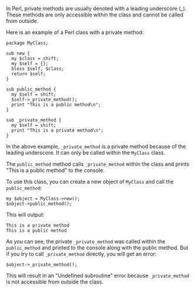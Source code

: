 In Perl, private methods are usually denoted with a leading underscore (_). These methods are only accessible within the class and cannot be called from outside. 

Here is an example of a Perl class with a private method:

```
package MyClass;

sub new {
  my $class = shift;
  my $self = {};
  bless $self, $class;
  return $self;
}

sub public_method {
  my $self = shift;
  $self->_private_method();
  print "This is a public method\n";
}

sub _private_method {
  my $self = shift;
  print "This is a private method\n";
}
```

In the above example, `_private_method` is a private method because of the leading underscore. It can only be called within the `MyClass` class. 

The `public_method` method calls `_private_method` within the class and prints "This is a public method" to the console. 

To use this class, you can create a new object of `MyClass` and call the `public_method`:

```
my $object = MyClass->new();
$object->public_method();
```

This will output:

```
This is a private method
This is a public method
```

As you can see, the private `_private_method` was called within the `public_method` and printed to the console along with the public method. But if you try to call `_private_method` directly, you will get an error:

```
$object->_private_method();
```

This will result in an "Undefined subroutine" error because `_private_method` is not accessible from outside the class.